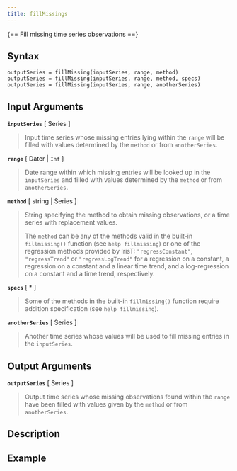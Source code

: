 ```yaml
---
title: fillMissings
---
```


{== Fill missing time series observations ==}


## Syntax

    outputSeries = fillMissing(inputSeries, range, method)
    outputSeries = fillMissing(inputSeries, range, method, specs)
    outputSeries = fillMissing(inputSeries, range, anotherSeries)


## Input Arguments

__`inputSeries`__ [ Series ]
> 
> Input time series whose missing entries lying within the `range`
> will be filled with values determined by the `method` or from
> `anotherSeries`.
> 

__`range`__ [ Dater | `Inf` ]
> 
> Date range within which missing entries will be looked up in the
> `inputSeries` and filled with values determined by the `method` or from
> `anotherSeries`.
> 

__`method`__ [ string | Series ]
> 
> String specifying the method to obtain missing observations, or a time
> series with replacement values. 
> 
> The `method` can be any of the methods valid in the built-in
> `fillmissing()` function (see `help fillmissing`) or one of the
> regression methods provided by IrisT: `"regressConstant"`,
> `"regressTrend"` or `"regressLogTrend"` for a regression on a constant, a
> regression on a constant and a linear time trend, and a log-regression on
> a constant and a time trend, respectively.
> 

__`specs`__ [ * ]
> 
> Some of the methods in the built-in `fillmissing()` function require
> addition specification (see `help fillmissing`).
> 

__`anotherSeries`__ [ Series ]
> 
> Another time series whose values will be used to fill missing entries in
> the `inputSeries`.
> 

## Output Arguments

__`outputSeries`__ [ Series ]
> 
> Output time series whose missing observations found within the
> `range` have been filled with values given by the `method` or from
> `anotherSeries`.
> 

## Description


## Example

